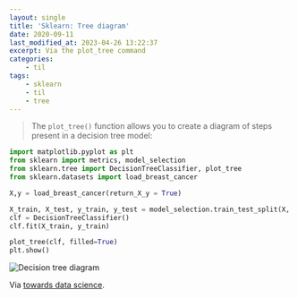 ```yaml
---
layout: single
title: 'Sklearn: Tree diagram'
date: 2020-09-11
last_modified_at: 2023-04-26 13:22:37
excerpt: Via the plot_tree command
categories:
    - til
tags:
    - sklearn
    - til
    - tree
---
```


> The `plot_tree()` function allows you to create a diagram of steps present in a decision tree model:

```python
import matplotlib.pyplot as plt
from sklearn import metrics, model_selection
from sklearn.tree import DecisionTreeClassifier, plot_tree
from sklearn.datasets import load_breast_cancer

X,y = load_breast_cancer(return_X_y = True)

X_train, X_test, y_train, y_test = model_selection.train_test_split(X, y, random_state=0)
clf = DecisionTreeClassifier()
clf.fit(X_train, y_train)

plot_tree(clf, filled=True)
plt.show()
```

![Decision tree diagram](https://miro.medium.com/max/1400/1*tOaFzz-i-9jNUVGY0QQ7eA.png)

Via [towards data science](https://towardsdatascience.com/10-things-you-didnt-know-about-scikit-learn-cccc94c50e4f).
